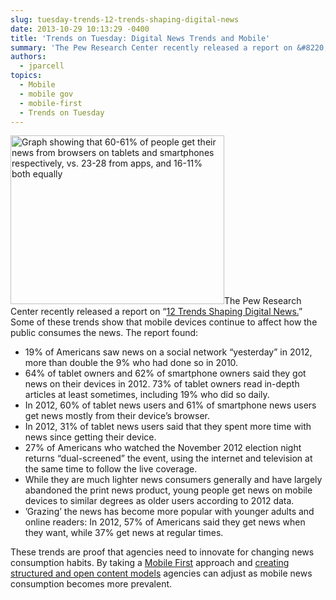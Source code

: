 ```yaml
---
slug: tuesday-trends-12-trends-shaping-digital-news
date: 2013-10-29 10:13:29 -0400
title: 'Trends on Tuesday: Digital News Trends and Mobile'
summary: 'The Pew Research Center recently released a report on &#8220;12 Trends Shaping Digital News.&#8221; Some of these trends show that mobile devices continue to affect how the public consumes the news. The report found: 19% of Americans saw news on a social network &#8220;yesterday&#8221; in 2012, more than double the 9% who had done so'
authors:
  - jparcell
topics:
  - Mobile
  - mobile gov
  - mobile-first
  - Trends on Tuesday
---
```


[<img class="alignright  wp-image-101912" alt="Graph showing that 60-61% of people get their news from browsers on tablets and smartphones respectively, vs. 23-28 from apps, and 16-11% both equally" src="https://s3.amazonaws.com/digitalgov/_legacy-img/2013/10/Pew-tablet-News-report.png" width="342" height="270" />](https://s3.amazonaws.com/digitalgov/_legacy-img/2013/10/Pew-tablet-News-report.png)The Pew Research Center recently released a report on &#8220;[12 Trends Shaping Digital News.](http://www.pewresearch.org/fact-tank/2013/10/16/12-trends-shaping-digital-news/)&#8221; Some of these trends show that mobile devices continue to affect how the public consumes the news. The report found:

  * 19% of Americans saw news on a social network &#8220;yesterday&#8221; in 2012, more than double the 9% who had done so in 2010.
  * 64% of tablet owners and 62% of smartphone owners said they got news on their devices in 2012. 73% of tablet owners read in-depth articles at least sometimes, including 19% who did so daily.
  * In 2012, 60% of tablet news users and 61% of smartphone news users get news mostly from their device&#8217;s browser.
  * In 2012, 31% of tablet news users said that they spent more time with news since getting their device.
  * 27% of Americans who watched the November 2012 election night returns &#8220;dual-screened&#8221; the event, using the internet and television at the same time to follow the live coverage.
  * While they are much lighter news consumers generally and have largely abandoned the print news product, young people get news on mobile devices to similar degrees as older users according to 2012 data.
  * ’Grazing’ the news has become more popular with younger adults and online readers: In 2012, 57% of Americans said they get news when they want, while 37% get news at regular times.

These trends are proof that agencies need to innovate for changing news consumption habits. By taking a [Mobile First](https://digitalgov.sites.usa.gov/2013/09/30/mobile-first/ "Mobile First") approach and [creating structured and open content models](https://digitalgov.sites.usa.gov/2013/10/28/always-future-ready-the-benefits-of-open-content-models-and-structured-data-webinar/ "Always Future Ready: The Benefits of Open Content Models and Structured Data Webinar") agencies can adjust as mobile news consumption becomes more prevalent.